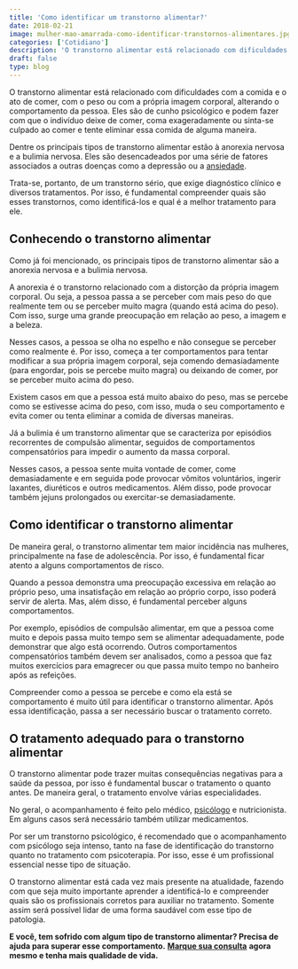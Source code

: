 ```yaml
---
title: 'Como identificar um transtorno alimentar?'
date: 2018-02-21
image: mulher-mao-amarrada-como-identificar-transtornos-alimentares.jpg
categories: ['Cotidiano']
description: 'O transtorno alimentar está relacionado com dificuldades com a comida e o ato de comer, com o peso ou com a própria imagem corporal, alterando o comportamento da pessoa.'
draft: false
type: blog
---
```


O transtorno alimentar está relacionado com dificuldades com a comida e o ato de comer, com o peso ou com a própria imagem corporal, alterando o comportamento da pessoa. Eles são de cunho psicológico e podem fazer com que o indivíduo deixe de comer, coma exageradamente ou sinta-se culpado ao comer e tente eliminar essa comida de alguma maneira.

Dentre os principais tipos de transtorno alimentar estão à anorexia nervosa e a bulimia nervosa. Eles são desencadeados por uma série de fatores associados a outras doenças como a depressão ou a [ansiedade](/ansiedade-o-mal-do-novo-seculo/).

Trata-se, portanto, de um transtorno sério, que exige diagnóstico clínico e diversos tratamentos. Por isso, é fundamental compreender quais são esses transtornos, como identificá-los e qual é a melhor tratamento para ele.

## **Conhecendo o transtorno alimentar**

Como já foi mencionado, os principais tipos de transtorno alimentar são a anorexia nervosa e a bulimia nervosa.

A anorexia é o transtorno relacionado com a distorção da própria imagem corporal. Ou seja, a pessoa passa a se perceber com mais peso do que realmente tem ou se perceber muito magra (quando está acima do peso). Com isso, surge uma grande preocupação em relação ao peso, a imagem e a beleza.

Nesses casos, a pessoa se olha no espelho e não consegue se perceber como realmente é. Por isso, começa a ter comportamentos para tentar modificar a sua própria imagem corporal, seja comendo demasiadamente (para engordar, pois se percebe muito magra) ou deixando de comer, por se perceber muito acima do peso.

Existem casos em que a pessoa está muito abaixo do peso, mas se percebe como se estivesse acima do peso, com isso, muda o seu comportamento e evita comer ou tenta eliminar a comida de diversas maneiras.

Já a bulimia é um transtorno alimentar que se caracteriza por episódios recorrentes de compulsão alimentar, seguidos de comportamentos compensatórios para impedir o aumento da massa corporal.

Nesses casos, a pessoa sente muita vontade de comer, come demasiadamente e em seguida pode provocar vômitos voluntários, ingerir laxantes, diuréticos e outros medicamentos. Além disso, pode provocar também jejuns prolongados ou exercitar-se demasiadamente.

## **Como identificar o transtorno alimentar**

De maneira geral, o transtorno alimentar tem maior incidência nas mulheres, principalmente na fase de adolescência. Por isso, é fundamental ficar atento a alguns comportamentos de risco.

Quando a pessoa demonstra uma preocupação excessiva em relação ao próprio peso, uma insatisfação em relação ao próprio corpo, isso poderá servir de alerta. Mas, além disso, é fundamental perceber alguns comportamentos.

Por exemplo, episódios de compulsão alimentar, em que a pessoa come muito e depois passa muito tempo sem se alimentar adequadamente, pode demonstrar que algo está ocorrendo. Outros comportamentos compensatórios também devem ser analisados, como a pessoa que faz muitos exercícios para emagrecer ou que passa muito tempo no banheiro após as refeições.

Compreender como a pessoa se percebe e como ela está se comportamento é muito útil para identificar o transtorno alimentar. Após essa identificação, passa a ser necessário buscar o tratamento correto.

## **O tratamento adequado para o transtorno alimentar**

O transtorno alimentar pode trazer muitas consequências negativas para a saúde da pessoa, por isso é fundamental buscar o tratamento o quanto antes. De maneira geral, o tratamento envolve várias especialidades.

No geral, o acompanhamento é feito pelo médico, [psicólogo](/pra-que-serve-um-psicologo-clinico/) e nutricionista. Em alguns casos será necessário também utilizar medicamentos.

Por ser um transtorno psicológico, é recomendado que o acompanhamento com psicólogo seja intenso, tanto na fase de identificação do transtorno quanto no tratamento com psicoterapia. Por isso, esse é um profissional essencial nesse tipo de situação.

O transtorno alimentar está cada vez mais presente na atualidade, fazendo com que seja muito importante aprender a identificá-lo e compreender quais são os profissionais corretos para auxiliar no tratamento. Somente assim será possível lidar de uma forma saudável com esse tipo de patologia.

**E você, tem sofrido com algum tipo de transtorno alimentar? Precisa de ajuda para superar esse comportamento.** [**Marque sua consulta**](/contato/) **agora mesmo e tenha mais qualidade de vida.**
